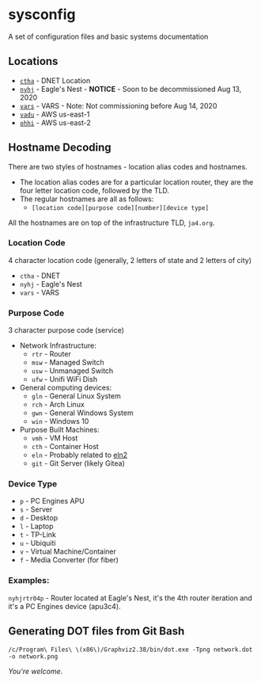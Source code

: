 # sysconfig

A set of configuration files and basic systems documentation

## Locations

* [`ctha`](ctha/README.md) - DNET Location
* [`nyhj`](nyhj/README.md) - Eagle's Nest - **NOTICE** - Soon to be decommissioned Aug 13, 2020
* [`vars`](vars/README.md) - VARS - Note: Not commissioning before Aug 14, 2020
* [`vadu`](vadu/README.md) - AWS us-east-1
* [`ohhi`](ohhi/README.md) - AWS us-east-2

## Hostname Decoding

There are two styles of hostnames - location alias codes and hostnames.

* The location alias codes are for a particular location router, they are the four letter location code, followed by the TLD.
* The regular hostnames are all as follows:
    * `[location code][purpose code][number][device type]`

All the hostnames are on top of the infrastructure TLD, `ja4.org`.

### Location Code

4 character location code (generally, 2 letters of state and 2 letters of city)

* `ctha` - DNET
* `nyhj` - Eagle's Nest
* `vars` - VARS

### Purpose Code

3 character purpose code (service)

* Network Infrastructure:
    * `rtr` - Router
    * `msw` - Managed Switch
    * `usw` - Unmanaged Switch
    * `ufw` - Unifi WiFi Dish
* General computing devices:
    * `gln` - General Linux System
    * `rch` - Arch Linux
    * `gwn` - General Windows System
    * `win` - Windows 10
* Purpose Built Machines:
    * `vmh` - VM Host
    * `cth` - Container Host
    * `eln` - Probably related to [eln2](https://eln2.org)
    * `git` - Git Server (likely Gitea)

### Device Type

* `p` - PC Engines APU
* `s` - Server
* `d` - Desktop
* `l` - Laptop
* `t` - TP-Link
* `u` - Ubiquiti
* `v` - Virtual Machine/Container
* `f` - Media Converter (for fiber)

### Examples:

`nyhjrtr04p` - Router located at Eagle's Nest, it's the 4th router iteration and it's a PC Engines device (apu3c4).

## Generating DOT files from Git Bash

```shell script
/c/Program\ Files\ \(x86\)/Graphviz2.38/bin/dot.exe -Tpng network.dot -o network.png
```

*You're welcome*.